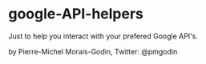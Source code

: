 
# google-API-helpers
      
  Just to help you interact with your prefered Google API's.
  
  by Pierre-Michel Morais-Godin, Twitter: @pmgodin
